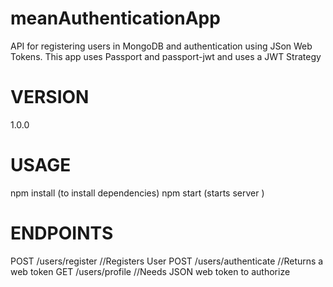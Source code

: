 # meanAuthenticationApp

API for registering users in MongoDB and authentication using JSon Web Tokens. This app uses Passport and passport-jwt and uses a JWT Strategy

# VERSION 
1.0.0

# USAGE
npm install (to install dependencies) npm start (starts server )

# ENDPOINTS 
POST /users/register //Registers User 
POST /users/authenticate           //Returns a web token
GET /users/profile //Needs JSON web token to authorize
